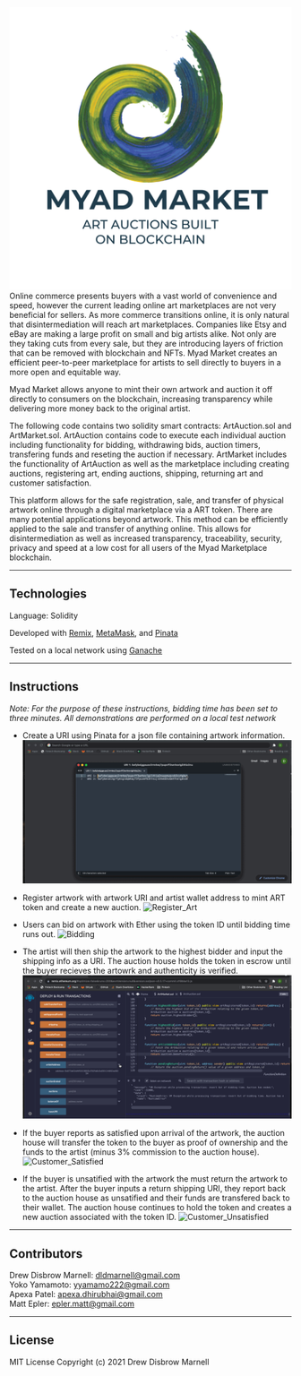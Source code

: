 ![Myad_Market_Logo](Resources/myad_market_logo.png)
Online commerce presents buyers with a vast world of convenience and speed, however the current leading online art marketplaces are not very beneficial for sellers.  As more commerce transitions online, it is only natural that disintermediation will reach art marketplaces. Companies like Etsy and eBay are making a large profit on small and big artists alike.  Not only are they taking cuts from every sale, but they are introducing layers of friction that can be removed with blockchain and NFTs.  Myad Market creates an efficient peer-to-peer marketplace for artists to sell directly to buyers in a more open and equitable way. 

Myad Market allows anyone to mint their own artwork and auction it off directly to consumers on the blockchain, increasing transparency while delivering more money back to the original artist.  

The following code contains two solidity smart contracts: ArtAuction.sol and ArtMarket.sol. ArtAuction contains code to execute each individual auction including functionality for bidding, withdrawing bids, auction timers, transfering funds and reseting the auction if necessary.  ArtMarket includes the functionality of ArtAuction as well as the marketplace including creating auctions, registering art, ending auctions, shipping, returning art and customer satisfaction.

This platform allows for the safe registration, sale, and transfer of physical artwork online through a digital marketplace via a ART token.  There are many potential applications beyond artwork.  This method can be efficiently applied to the sale and transfer of anything online.  This allows for disintermediation as well as increased transparency, traceability, security, privacy and speed at a low cost for all users of the Myad Marketplace blockchain.

---

## Technologies

Language: Solidity

Developed with [Remix](https://remix.ethereum.org/), [MetaMask](https://metamask.io/), and [Pinata](https://pinata.cloud/)

Tested on a local network using [Ganache](https://www.trufflesuite.com/docs/ganache/overview)

---

## Instructions
*Note: For the purpose of these instructions, bidding time has been set to three minutes. All demonstrations are performed on a local test network*

- Create a URI using Pinata for a json file containing artwork information.
![URI](Resources/uri.gif)

- Register artwork with artwork URI and artist wallet address to mint ART token and create a new auction.
![Register_Art](Resources/register.gif)

- Users can bid on artwork with Ether using the token ID until bidding time runs out.
![Bidding](Resources/bidding.gif)

- The artist will then ship the artwork to the highest bidder and input the shipping info as a URI. The auction house holds the token in escrow until the buyer recieves the artowrk and authenticity is verified.
![Shipping](Resources/shipping.gif)

- If the buyer reports as satisfied upon arrival of the artwork, the auction house will transfer the token to the buyer as proof of ownership and the funds to the artist (minus 3% commission to the auction house).
![Customer_Satisfied](Resources/satisfied.gif)

- If the buyer is unsatified with the artwork the must return the artwork to the artist. After the buyer inputs a return shipping URI, they report back to the auction house as unsatified and their funds are transfered back to their wallet. The auction house continues to hold the token and creates a new auction associated with the token ID.
![Customer_Unsatisfied](Resources/unsatisfied.gif)

---

## Contributors

Drew Disbrow Marnell: dldmarnell@gmail.com <br /> 
Yoko Yamamoto: yyamamo222@gmail.com <br /> 
Apexa Patel: apexa.dhirubhai@gmail.com <br /> 
Matt Epler: epler.matt@gmail.com


---

## License

MIT License
Copyright (c) 2021 Drew Disbrow Marnell
